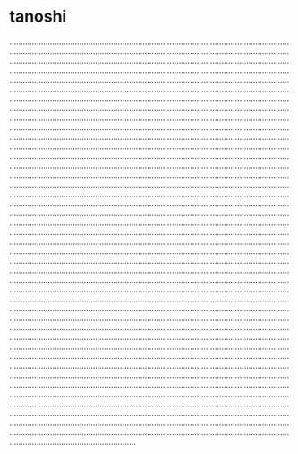 # tanoshi

................................................................................................................................................................................................................................................................................................................................................................................................................................................................................................................................................................................................................................................................................................................................................................................................................................................................................................................................................................................................................................................................................................................................................................................................................................................................................................................................................................................................................................................................................................................................................................................................................................................................................................................................................................................................................................................................................................................................................................................................................................................................................................................................................................................................................................................................................................................................................................................................................................................................................................................................................................................................................................................................................................................................................................................................................................................................................................................................................................................................................................................................................................................................................................................................................................................................................................................................................................................................................................................................................................................................................................................................................................................................................................................................................................................................................................................................................................................................................................................................................................................................................................................................................................................................................................................................................................................................................................................................................................................................................................................................................................................................................................................................................................................................................................................................................................................................................................................................................................................................................................................................................................................................................................................................................................................................................................................................................................................................................................................................................